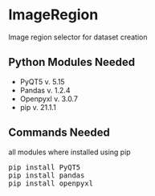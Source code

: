 # ImageRegion
Image region selector for dataset creation

## Python Modules Needed ##
 - PyQT5   v. 5.15
 - Pandas  v. 1.2.4
 - Openpyxl    v. 3.0.7
 - pip     v. 21.1.1
  
## Commands Needed ##
all modules where installed using pip
<pre>
pip install PyQT5
pip install pandas
pip install openpyxl
</pre>
